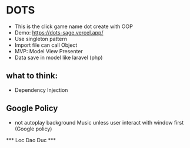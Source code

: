 # DOTS
- This is the click game name dot create with OOP
- Demo: https://dots-sage.vercel.app/
- Use singleton pattern
- Import file can call Object
- MVP: Model View Presenter
- Data save in model like laravel (php)



## what to think:
- Dependency Injection

## Google Policy
- not autoplay background Music unless user interact with window first (Google policy)

*** Loc Dao Duc ***
